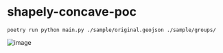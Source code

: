 # shapely-concave-poc


`poetry run python main.py ./sample/original.geojson ./sample/groups/`


![image](https://github.com/user-attachments/assets/f6111303-e423-4a00-9c1e-aee34ab6afd0)
